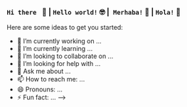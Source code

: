 ### ```Hi there ``` 👋 | ``` Hello world! ``` 🤓 |```  Merhaba! ```  🦃 | ``` Hola! ``` 💃



Here are some ideas to get you started:

- 🔭 I’m currently working on ...
- 🌱 I’m currently learning ...
- 👯 I’m looking to collaborate on ...
- 🤔 I’m looking for help with ...
- 💬 Ask me about ...
- 📫 How to reach me: ...
- 😄 Pronouns: ...
- ⚡ Fun fact: ...
-->
